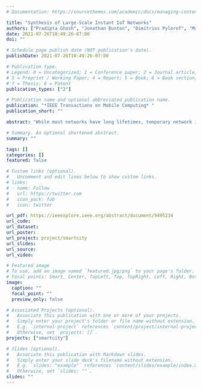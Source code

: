```yaml
---
# Documentation: https://sourcethemes.com/academic/docs/managing-content/

title: "Synthesis of Large-Scale Instant IoT Networks"
authors: ["Pradipta Ghosh", "Jonathan Bunton", "Dimitrios Pylorof", "Marcos Vieira", "Kevin Chan", "Ramesh Govindan", "Gaurav Sukhatme", "Paulo Tabuada", "Gunjan Verma"]
date: 2021-07-26T10:49:26-07:00
doi: ""

# Schedule page publish date (NOT publication's date).
publishDate: 2021-07-26T10:49:26-07:00

# Publication type.
# Legend: 0 = Uncategorized; 1 = Conference paper; 2 = Journal article;
# 3 = Preprint / Working Paper; 4 = Report; 5 = Book; 6 = Book section;
# 7 = Thesis; 8 = Patent
publication_types: ["2"]

# Publication name and optional abbreviated publication name.
publication: "*IEEE Transactions on Mobile Computing* "
publication_short: ""

abstract: "While most networks have long lifetimes, temporary network infrastructure is often useful for special events, pop-up retail, or disaster response. An instant IoT network is one that is rapidly constructed, used for a few days, then dismantled. We consider the synthesis of instant IoT networks in urban settings. This synthesis problem must satisfy complex and competing constraints: sensor coverage, line-of-sight visibility, and network connectivity. The central challenge in our synthesis problem is quickly scaling to large regions while producing cost-effective solutions. We explore two qualitatively different representations of the synthesis problems using satisfiability modulo convex optimization (SMC), and mixed-integer linear programming (MILP). The former is more expressive, for our problem, than the latter, but is less well-suited for solving optimization problems like ours. We show how to express our network synthesis in these frameworks. To scale to problem sizes beyond what these frameworks are capable of, we develop a hierarchical synthesis technique that independently synthesizes networks in sub-regions of the deployment area, then combines these. We find that, while MILP outperforms SMC in some settings for smaller problem sizes, the fact that SMC's expressivity matches our problem ensures that it uniformly generates better quality solutions at larger problem sizes."

# Summary. An optional shortened abstract.
summary: ""

tags: []
categories: []
featured: false

# Custom links (optional).
#   Uncomment and edit lines below to show custom links.
# links:
# - name: Follow
#   url: https://twitter.com
#   icon_pack: fab
#   icon: twitter

url_pdf: https://ieeexplore.ieee.org/abstract/document/9495234
url_code:
url_dataset:
url_poster: 
url_project: project/smartcity
url_slides:
url_source:
url_video:

# Featured image
# To use, add an image named `featured.jpg/png` to your page's folder. 
# Focal points: Smart, Center, TopLeft, Top, TopRight, Left, Right, BottomLeft, Bottom, BottomRight.
image:
  caption: ""
  focal_point: ""
  preview_only: false

# Associated Projects (optional).
#   Associate this publication with one or more of your projects.
#   Simply enter your project's folder or file name without extension.
#   E.g. `internal-project` references `content/project/internal-project/index.md`.
#   Otherwise, set `projects: []`.
projects: ["smartcity"]

# Slides (optional).
#   Associate this publication with Markdown slides.
#   Simply enter your slide deck's filename without extension.
#   E.g. `slides: "example"` references `content/slides/example/index.md`.
#   Otherwise, set `slides: ""`.
slides: ""
---
```

